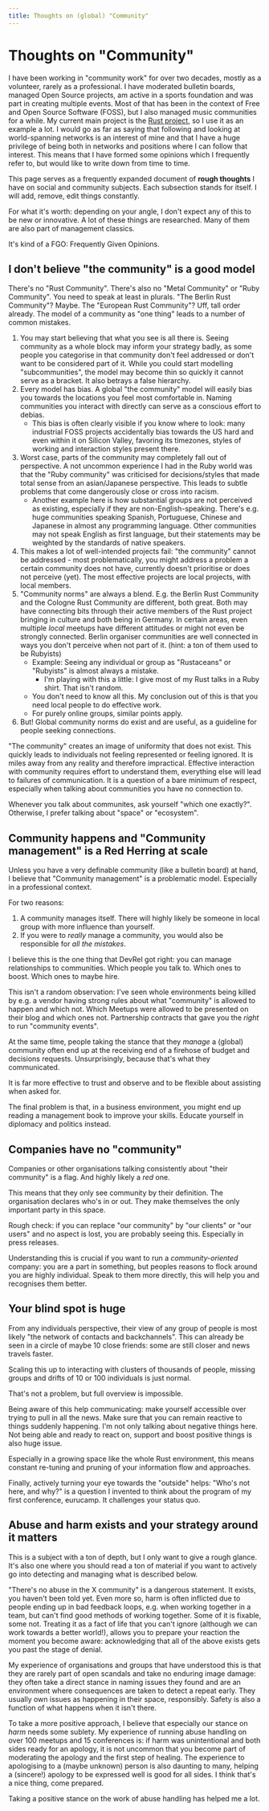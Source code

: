 ```yaml
---
title: Thoughts on (global) "Community"
---
```


# Thoughts on "Community"

I have been working in "community work" for over two decades, mostly as a volunteer, rarely as a professional.
I have moderated bulletin boards, managed Open Source projects, am active in a sports foundation and was part in creating multiple events.
Most of that has been in the context of Free and Open Source Software (FOSS), but I also managed music communities for a while.
My current main project is the [Rust project](https://rust-lang.org), so I use it as an example a lot.
I would go as far as saying that following and looking at world-spanning networks is an interest of mine and that I have a huge privilege of being both in networks and positions where I can follow that interest.
This means that I have formed some opinions which I frequently refer to, but would like to write down from time to time.

This page serves as a frequently expanded document of **rough thoughts** I have on social and community subjects.
Each subsection stands for itself.
I will add, remove, edit things constantly.

For what it's worth: depending on your angle, I don't expect any of this to be new or innovative.
A lot of these things are researched.
Many of them are also part of management classics.

It's kind of a FGO: Frequently Given Opinions.

## I don't believe "the community" is a good model

There's no "Rust Community". There's also no "Metal Community" or "Ruby Community". You need to speak at least in plurals. "The Berlin Rust Community"? Maybe. The "European Rust Community"? Uff, tall order already. The model of a community as "one thing" leads to a number of common mistakes.

1) You may start believing that what you see is all there is. Seeing community as a whole block may inform your strategy badly, as some people you categorise in that community don't feel addressed or don't want to be considered part of it. While you could start modelling "subcommunities", the model may become thin so quickly it cannot serve as a bracket. It also betrays a false hierarchy.
2) Every model has bias. A global "the community" model will easily bias you towards the locations you feel most comfortable in. Naming communities you interact with directly can serve as a conscious effort to debias.
    * This bias is often clearly visible if you know where to look: many industrial FOSS projects accidentally bias towards the US hard and even within it on Silicon Valley, favoring its timezones, styles of working and interaction styles present there.
3) Worst case, parts of the community may completely fall out of perspective. A not uncommon experience I had in the Ruby world was that the "Ruby community" was criticised for decisions/styles that made total sense from an asian/Japanese perspective. This leads to subtle problems that come dangerously close or cross into racism.
    * Another example here is how substantial groups are not perceived as existing, especially if they are non-English-speaking. There's e.g. huge communities speaking Spanish, Portuguese, Chinese and Japanese in almost any programming language. Other communities may not speak English as first language, but their statements may be weighted by the standards of native speakers.
4) This makes a lot of well-intended projects fail: "the community" cannot be addressed - most problematically, you might address a problem a certain community does not have, currently doesn't prioritise or does not perceive (yet). The most effective projects are local projects, with local members.
5) "Community norms" are always a blend. E.g. the Berlin Rust Community and the Cologne Rust Community are different, both great. Both may have connecting bits through their active members of the Rust project bringing in culture and both being in Germany. In certain areas, even multiple _local_ meetups have different attitudes or might not even be strongly connected. Berlin organiser communities are well connected in ways you don't perceive when not part of it. (hint: a ton of them used to be Rubyists)
    * Example: Seeing any individual or group as "Rustaceans" or "Rubyists" is almost always a mistake.
      * I'm playing with this a little: I give most of my Rust talks in a Ruby shirt. That isn't random.
    * You don't need to know all this. My conclusion out of this is that you need local people to do effective work.
    * For purely online groups, similar points apply.
6) But! Global community norms do exist and are useful, as a guideline for people seeking connections.

"The community" creates an image of uniformity that does not exist.
This quickly leads to individuals not feeling represented or feeling ignored.
It is miles away from any reality and therefore impractical.
Effective interaction with community requires effort to understand them, everything else will lead to failures of communication.
It is a question of a bare minimum of respect, especially when talking about communities you have no connection to.

Whenever you talk about communites, ask yourself "which one exactly?".
Otherwise, I prefer talking about "space" or "ecosystem".

## Community happens and "Community management" is a Red Herring at scale

Unless you have a very definable community (like a bulletin board) at hand, I believe that "Community management" is a problematic model.
Especially in a professional context.

For two reasons:

1) A community manages itself. There will highly likely be someone in local group with more influence than yourself.
2) If you were to _really_ manage a community, you would also be responsible for _all the mistakes_.

I believe this is the one thing that DevRel got right: you can manage relationships to communities.
Which people you talk to.
Which ones to boost.
Which ones to maybe hire.

This isn't a random observation: I've seen whole environments being killed by e.g. a vendor having strong rules about what "community" is allowed to happen and which not.
Which Meetups were allowed to be presented on their blog and which ones not.
Partnership contracts that gave you the _right_ to run "community events".

At the same time, people taking the stance that they _manage_ a (global) community often end up at the receiving end of a firehose of budget and decisions requests.
Unsurprisingly, because that's what they communicated.

It is far more effective to trust and observe and to be flexible about assisting when asked for.

The final problem is that, in a business environment, you might end up reading a management book to improve your skills.
Educate yourself in diplomacy and politics instead.

## Companies have no "community"

Companies or other organisations talking consistently about "their community" is a flag.
And highly likely a _red_ one.

This means that they only see community by their definition.
The organisation declares who's in or out.
They make themselves the only important party in this space.

Rough check: if you can replace "our community" by "our clients" or "our users" and no aspect is lost, you are probably seeing this.
Especially in press releases.

Understanding this is crucial if you want to run a _community-oriented_ company: you are a part in something, but peoples reasons to flock around you are highly individual.
Speak to them more directly, this will help you and recognises them better.

## Your blind spot is huge

From any individuals perspective, their view of any group of people is most likely "the network of contacts and backchannels".
This can already be seen in a circle of maybe 10 close friends: some are still closer and news travels faster.

Scaling this up to interacting with clusters of thousands of people,
missing groups and drifts of 10 or 100 individuals is just normal.

That's not a problem, but full overview is impossible.

Being aware of this help communicating: make yourself accessible over trying to pull in all the news.
Make sure that you can remain reactive to things suddenly happening.
I'm not only talking about negative things here.
Not being able and ready to react on, support and boost positive things is also huge issue.

Especially in a growing space like the whole Rust environment, this means constant re-tuning and pruning of your information flow and approaches.

Finally, actively turning your eye towards the "outside" helps: "Who's not here, and why?" is a question I invented to think about the program of my first conference, eurucamp.
It challenges your status quo.

## Abuse and harm exists and your strategy around it matters

This is a subject with a ton of depth, but I only want to give a rough glance.
It's also one where you should read a ton of material if you want to actively go into detecting and managing what is described below.

"There's no abuse in the X community" is a dangerous statement.
It exists, you haven't been told yet.
Even more so, harm is often inflicted due to people ending up in bad feedback loops, e.g. when working together in a team, but can't find good methods of working together.
Some of it is fixable, some not.
Treating it as a fact of life that you can't ignore (although we can work towards a better world!), allows you to prepare your reaction the moment you become aware: acknowledging that all of the above exists gets you past the stage of denial.

My experience of organisations and groups that have understood this is that they are rarely part of open scandals and take no enduring image damage: they often take a direct stance in naming issues they found and are an environment where consequences are taken to detect a repeat early.
They usually own issues as happening in their space, responsibly.
Safety is also a function of what happens when it isn't there.

To take a more positive approach, I believe that especially our stance on _harm_ needs some sublety.
My experience of running abuse handling on over 100 meetups and 15 conferences is: if harm was unintentional and both sides ready for an apology, it is not uncommon that you become part of moderating the apology and the first step of healing.
The experience to apologising to a (maybe unknown) person is also daunting to many, helping a (sincere!) apology to be expressed well is good for all sides.
I think that's a nice thing, come prepared.

Taking a positive stance on the work of abuse handling has helped me a lot.
